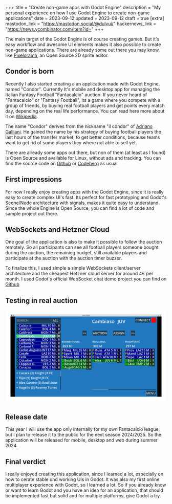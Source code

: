 +++
title = "Create non-game apps with Godot Engine"
description = "My personal experience on how I use Godot Engine to create non-game applications"
date = 2023-09-12
updated = 2023-09-12
draft = true
[extra]
mastodon_link = "https://mastodon.social/@dulvui/"
hackernews_link = "https://news.ycombinator.com/item?id="
+++

The main target of the Godot Engine is of course creating games.
But it's easy workflow and awesome UI elements makes it also possible to create non-game applications.
There are already some out there you may know, like [Pixelorama](https://github.com/Orama-Interactive/Pixelorama), an Open Source 2D sprite editor.

## Condor is born
Recently I also started creating a an application made with Godot Engine, named "Condor".
Currently It's mobile and desktop app for managing the Italian Fantasy Football "Fantacalcio" auction.
If you never heard of "Fantacalcio" or "Fantasy Football", its a game where you compete with a group of friends, by buying real football players and get points every match day, depending on the real life performance.
You can read here more about it on [Wikipedia](https://en.wikipedia.org/wiki/Fantasy_football_(association)).

The name "Condor" derives from the nickname "il condor" of [Adriano Galliani](https://en.wikipedia.org/wiki/Adriano_Galliani).
He gained the name by his strategy of buying football players the last hours of the transfer market, to get better conditions, because teams want to get rid of some players they where not able to sell yet.

There are already some apps out there, but non of them (at least as I found) is Open Source and available for Linux, without ads and tracking.
You can find the source code on [Github](https://github.com/dulvui/condor) or [Codeberg](https://codeberg.org/dulvui/condor) as usual.

## First impressions
For now I really enjoy creating apps with the Godot Engine, since it is really easy to create complex UI's fast.
Its perfect for fast prototyping and Godot's Scene/Node architecture with signals, makes it quite easy to understand.
Since the whole Engine is Open Source, you can find a lot of code and sample project out there.

## WebSockets and Hetzner Cloud
One goal of the application is also to make it possible to follow the auction remotely.
So all participants can see all football players someone bought during the auction, the remaining budget, still available players and participate at the auction with the auction timer buzzer.

To finalize this, I used simple a simple WebSockets client/server architecture and the cheapest Hetzner cloud server for around 4€ per month.
I used Godot's official WebSocket chat demo project you can find on [Github](https://github.com/godotengine/godot-demo-projects/tree/master/networking/websocket_chat)

## Testing in real auction

<img class="blog-image" src="condor.webp" alt="Screenshot of the application 'Condor'">  


## Release date
This year I will use the app only internally for my own Fantacalcio league, but I plan to release it to the public for the next season 2024/2025.
So the application will be released for mobile, desktop and web during summer 2024.

## Final verdict
I really enjoyed creating this application, since I learned a lot, especially on how to cerate stable und working UIs in Godot.
It was also my first online multiplayer experience with Godot, so I learned a lot.
So if you already know or want to learn Godot and you have an idea for an application, that should be implemented fast but solid and for multiple platforms, give Godot a try.